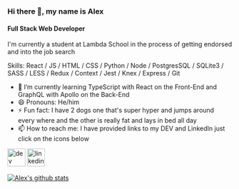 ### Hi there 👋, my name is Alex

#### Full Stack Web Developer

I'm currently a student at Lambda School in the process of getting endorsed and into the job search

Skills: React / JS / HTML / CSS / Python / Node / PostgresSQL / SQLite3 / SASS / LESS / Redux / Context / Jest / Knex / Express / Git

- 🌱 I’m currently learning TypeScript with React on the Front-End and GraphQL with Apollo on the Back-End
- 😄 Pronouns: He/him
- ⚡ Fun fact: I have 2 dogs one that's super hyper and jumps around every where and the other is really fat and lays in bed all day
- 📫 How to reach me: I have provided links to my DEV and LinkedIn just click on the icons below

[<img src='https://cdn.jsdelivr.net/npm/simple-icons@3.0.1/icons/dev-dot-to.svg' alt='dev' height='40'>](https://dev.to/alexm1234)
[<img src='https://cdn.jsdelivr.net/npm/simple-icons@3.0.1/icons/linkedin.svg' alt='linkedin' height='40'>](https://www.linkedin.com/in/alex-martinez123/)

[![Alex's github stats](https://github-readme-stats.alexm1234.vercel.app/api?username=AlexandroM1234&theme=prussian&hide=stars)](https://github.com/anuraghazra/github-readme-stats)
